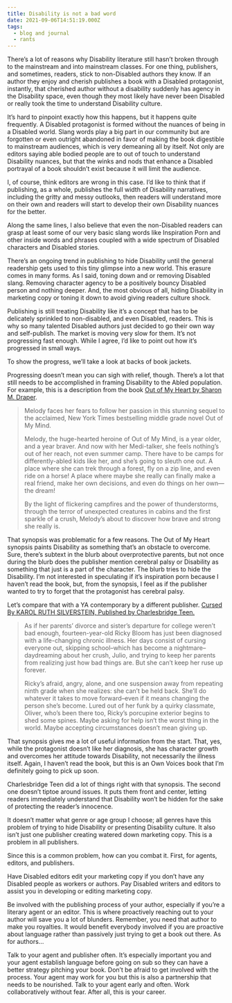 ```yaml
---
title: Disability is not a bad word
date: 2021-09-06T14:51:19.000Z
tags:
  - blog and journal
  - rants
---
```


There’s a lot of reasons why Disability literature still hasn’t broken through to the mainstream and into mainstream classes. For one thing, publishers, and sometimes, readers, stick to non-Disabled authors they know. If an author they enjoy and cherish publishes a book with a Disabled protagonist, instantly, that cherished author without a disability suddenly has agency in the Disability space, even though they most likely have never been Disabled or really took the time to understand Disability culture.

It’s hard to pinpoint exactly how this happens, but it happens quite frequently. A Disabled protagonist is formed without the nuances of being in a Disabled world. Slang words play a big part in our community but are forgotten or even outright abandoned in favor of making the book digestible to mainstream audiences, which is very demeaning all by itself. Not only are editors saying able bodied people are to out of touch to understand Disability nuances, but that the winks and nods that enhance a Disabled portrayal of a book shouldn’t exist because it will limit the audience.

I, of course, think editors are wrong in this case. I’d like to think that if publishing, as a whole, publishes the full width of Disability narratives, including the gritty and messy outlooks, then readers will understand more on their own and readers will start to develop their own Disability nuances for the better.

Along the same lines, I also believe that even the non-Disabled readers can grasp at least some of our very basic slang words like Inspiration Porn and other inside words and phrases coupled with a wide spectrum of Disabled characters and Disabled stories.

There’s an ongoing trend in publishing to hide Disability until the general readership gets used to this tiny glimpse into a new world. This erasure comes in many forms. As I said, toning down and or removing Disabled slang. Removing character agency to be a positively bouncy Disabled person and nothing deeper. And, the most obvious of all, hiding Disability in marketing copy or toning it down to avoid giving readers culture shock.

Publishing is still treating Disability like it’s a concept that has to be delicately sprinkled to non-disabled, and even Disabled, readers. This is why so many talented Disabled authors just decided to go their own way and self-publish. The market is moving very slow for them. It’s not progressing fast enough. While I agree, I’d like to point out how it’s progressed in small ways.

To show the progress, we’ll take a look at backs of book jackets.

Progressing doesn’t mean you can sigh with relief, though. There’s a lot that still needs to be accomplished in framing Disability to the Abled population. For example, this is a description from the book [Out of My Heart by Sharon M. Draper](https://www.simonandschuster.com/books/Out-of-My-Heart/Sharon-M-Draper/9781665902168).

> Melody faces her fears to follow her passion in this stunning sequel to the acclaimed, New York Times bestselling middle grade novel Out of My Mind.
>
> Melody, the huge-hearted heroine of Out of My Mind, is a year older, and a year braver. And now with her Medi-talker, she feels nothing’s out of her reach, not even summer camp. There have to be camps for differently-abled kids like her, and she’s going to sleuth one out. A place where she can trek through a forest, fly on a zip line, and even ride on a horse! A place where maybe she really can finally make a real friend, make her own decisions, and even do things on her own—the dream!
>
> By the light of flickering campfires and the power of thunderstorms, through the terror of unexpected creatures in cabins and the first sparkle of a crush, Melody’s about to discover how brave and strong she really is.

That synopsis was problematic for a few reasons. The Out of My Heart synopsis paints Disability as something that’s an obstacle to overcome. Sure, there’s subtext in the blurb about overprotective parents, but not once during the blurb does the publisher mention cerebral palsy or Disability as something that just is a part of the character. The blurb tries to hide the Disability. I’m not interested in speculating if it’s inspiration porn because I haven’t read the book, but, from the synopsis, I feel as if the publisher wanted to try to forget that the protagonist has cerebral palsy.

Let’s compare that with a YA contemporary by a different publisher. [Cursed By KAROL RUTH SILVERSTEIN, Published by Charlesbridge Teen.](https://www.penguinrandomhouse.com/books/588565/cursed-by-karol-ruth-silverstein-author/9781580899406/)

> As if her parents’ divorce and sister’s departure for college weren’t bad enough, fourteen-year-old Ricky Bloom has just been diagnosed with a life-changing chronic illness. Her days consist of cursing everyone out, skipping school–which has become a nightmare–daydreaming about her crush, Julio, and trying to keep her parents from realizing just how bad things are. But she can’t keep her ruse up forever.
>
> Ricky’s afraid, angry, alone, and one suspension away from repeating ninth grade when she realizes: she can’t be held back. She’ll do whatever it takes to move forward–even if it means changing the person she’s become. Lured out of her funk by a quirky classmate, Oliver, who’s been there too, Ricky’s porcupine exterior begins to shed some spines. Maybe asking for help isn’t the worst thing in the world. Maybe accepting circumstances doesn’t mean giving up.

That synopsis gives me a lot of useful information from the start. That, yes, while the protagonist doesn’t like her diagnosis, she has character growth and overcomes her attitude towards Disability, not necessarily the illness itself. Again, I haven’t read the book, but this is an Own Voices book that I’m definitely going to pick up soon.

Charlesbridge Teen did a lot of things right with that synopsis. The second one doesn’t tiptoe around issues. It puts them front and center, letting readers immediately understand that Disability won’t be hidden for the sake of protecting the reader’s innocence.

It doesn’t matter what genre or age group I choose; all genres have this problem of trying to hide Disability or presenting Disability culture. It also isn’t just one publisher creating watered down marketing copy. This is a problem in all publishers.

Since this is a common problem, how can you combat it. First, for agents, editors, and publishers.

Have Disabled editors edit your marketing copy if you don’t have any Disabled people as workers or authors. Pay Disabled writers and editors to assist you in developing or editing marketing copy.

Be involved with the publishing process of your author, especially if you’re a literary agent or an editor. This is where proactively reaching out to your author will save you a lot of blunders. Remember, you need that author to make you royalties. It would benefit everybody involved if you are proactive about language rather than passively just trying to get a book out there. As for authors…

Talk to your agent and publisher often. It’s especially important you and your agent establish language before going on sub so they can have a better strategy pitching your book. Don’t be afraid to get involved with the process. Your agent may work for you but this is also a partnership that needs to be nourished. Talk to your agent early and often. Work collaboratively without fear. After all, this is your career.
